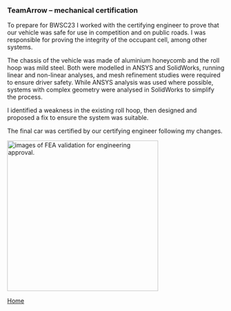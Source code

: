 ### TeamArrow – mechanical certification


To prepare for BWSC23 I worked with the certifying engineer to prove that our vehicle was safe for use in competition and on public roads. 
I was responsible for proving the integrity of the occupant cell, among other systems. 
<br>

The chassis of the vehicle was made of aluminium honeycomb and the roll hoop was mild steel. 
Both were modelled in ANSYS and SolidWorks, running linear and non-linear analyses, and mesh refinement studies were required to ensure driver safety. 
While ANSYS analysis was used where possible, systems with complex geometry were analysed in SolidWorks to simplify the process. 
<br>

I identified a weakness in the existing roll hoop, then designed and proposed a fix to ensure the system was suitable. 
<br>

The final car was certified by our certifying engineer following my changes. 
<br>



<img src="./../../imgs/design-validation-various.jpeg" alt="images of FEA validation for engineering approval." height="350">


[Home](./..)


<link href="style.css" type="text/css" rel="stylesheet">
